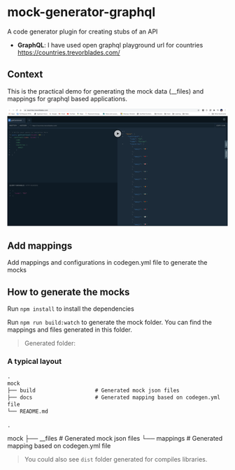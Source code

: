 # mock-generator-graphql
A code generator plugin for creating stubs of an API

- **GraphQL**: I have used open graphql playground url for countries https://countries.trevorblades.com/

## Context

This is the practical demo for generating the mock data (__files) and mappings for graphql based applications.

<p align="center">
<img src="https://github.com/ramanujprasad/mock-generator-graphql/blob/main/src/assets/images/graphql.png" alt="Graphql playground">
</p> 

## Add mappings

Add mappings and configurations in codegen.yml file to generate the mocks

## How to generate the mocks

Run `npm install` to install the dependencies 

Run `npm run build:watch` to generate the mock folder. You can find the mappings and files generated in this folder.

> Generated folder:

### A typical layout
    .
    mock
    ├── build                   # Generated mock json files
    ├── docs                    # Generated mapping based on codegen.yml file
    └── README.md

    .
mock
    ├── __files                   # Generated mock json files
    └── mappings                  # Generated mapping based on codegen.yml file

> You could also see `dist` folder generated for compiles libraries.